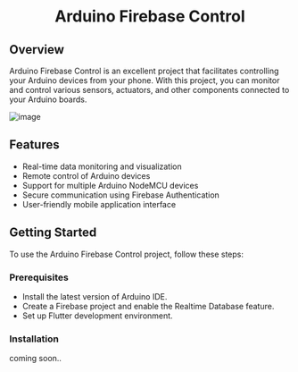 <div align="center">

# Arduino Firebase Control
  
  

</div>

## Overview

Arduino Firebase Control is an excellent project that facilitates controlling your Arduino devices from your phone. With this project, you can monitor and control various sensors, actuators, and other components connected to your Arduino boards.

![image](https://github.com/mcskny/Flutter-Firebase-Arduino/assets/132782511/7fa146fe-0083-41db-a53b-e0119c7daa1a)

## Features

- Real-time data monitoring and visualization
- Remote control of Arduino devices
- Support for multiple Arduino NodeMCU devices
- Secure communication using Firebase Authentication
- User-friendly mobile application interface

## Getting Started

To use the Arduino Firebase Control project, follow these steps:

### Prerequisites

- Install the latest version of Arduino IDE.
- Create a Firebase project and enable the Realtime Database feature.
- Set up Flutter development environment.

### Installation

coming soon..


